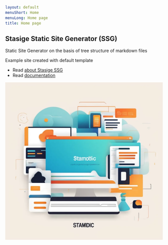 ```yaml
layout: default
menuShort: Home
menuLong: Home page
title: Home page
```
<!--config-->
## Stasige Static Site Generator (SSG)

Static Site Generator on the basis of tree structure of markdown files

Example site created with default template
- Read [about Stasige SSG](/about)
- Read [documentation](/docs) 

![Generated by AI](-img/preview.webp)
